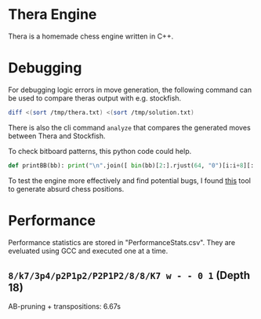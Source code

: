 # Thera Engine
Thera is a homemade chess engine written in C++.


# Debugging
For debugging logic errors in move generation, the following command can be used to compare theras output with e.g. stockfish.

``` bash
diff <(sort /tmp/thera.txt) <(sort /tmp/solution.txt)
```

There is also the cli command `analyze` that compares the generated moves between Thera and Stockfish.

To check bitboard patterns, this python code could help.

``` python
def printBB(bb): print("\n".join([ bin(bb)[2:].rjust(64, "0")[i:i+8][::-1] for i in range(0, 64, 8)]))
```

To test the engine more effectively and find potential bugs, I found [this](http://bernd.bplaced.net/fengenerator/fengenerator.html) tool to generate absurd chess positions.


# Performance
Performance statistics are stored in "PerformanceStats.csv". They are eveluated using GCC and executed one at a time.

## `8/k7/3p4/p2P1p2/P2P1P2/8/8/K7 w - - 0 1` (Depth 18)
AB-pruning + transpositions: 6.67s
